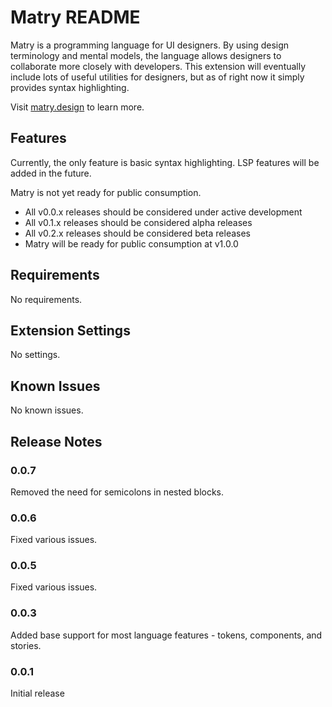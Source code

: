 # Matry README

Matry is a programming language for UI designers.
By using design terminology and mental models, the language allows designers to collaborate more closely with developers.
This extension will eventually include lots of useful utilities for designers, but as of right now it simply provides syntax highlighting.

Visit [matry.design](https://matry.design) to learn more.

## Features

Currently, the only feature is basic syntax highlighting.
LSP features will be added in the future.

Matry is not yet ready for public consumption.

* All v0.0.x releases should be considered under active development
* All v0.1.x releases should be considered alpha releases
* All v0.2.x releases should be considered beta releases
* Matry will be ready for public consumption at v1.0.0

## Requirements

No requirements.

## Extension Settings

No settings.

## Known Issues

No known issues.

## Release Notes

### 0.0.7

Removed the need for semicolons in nested blocks.

### 0.0.6

Fixed various issues.

### 0.0.5

Fixed various issues.

### 0.0.3

Added base support for most language features - tokens, components, and stories.

### 0.0.1

Initial release
